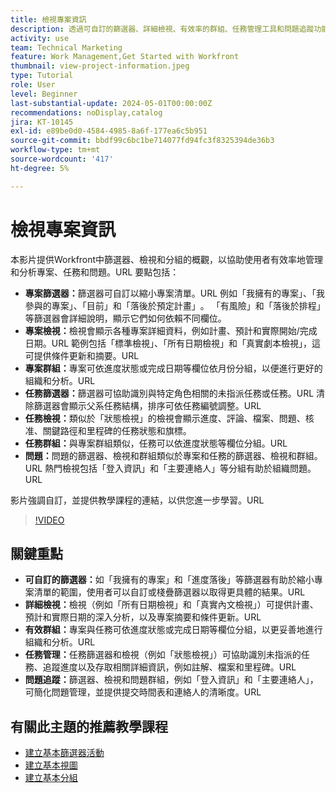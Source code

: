 ```yaml
---
title: 檢視專案資訊
description: 透過可自訂的篩選器、詳細檢視、有效率的群組、任務管理工具和問題追蹤功能，簡化專案工作流程，以強化組織並提升清晰度。
activity: use
team: Technical Marketing
feature: Work Management,Get Started with Workfront
thumbnail: view-project-information.jpeg
type: Tutorial
role: User
level: Beginner
last-substantial-update: 2024-05-01T00:00:00Z
recommendations: noDisplay,catalog
jira: KT-10145
exl-id: e89be0d0-4584-4985-8a6f-177ea6c5b951
source-git-commit: bbdf99c6bc1be714077fd94fc3f8325394de36b3
workflow-type: tm+mt
source-wordcount: '417'
ht-degree: 5%

---
```


# 檢視專案資訊

本影片提供Workfront中篩選器、檢視和分組的概觀，以協助使用者有效率地管理和分析專案、任務和問題。&#x200B;URL 要點包括：

* **專案篩選器：**&#x200B;篩選器可自訂以縮小專案清單。&#x200B;URL 例如「我擁有的專案」、「我參與的專案」、「目前」和「落後於預定計畫」&#x200B;。 「有風險」和「落後於排程」等篩選器會詳細說明，顯示它們如何依賴不同欄位。
* **專案檢視：**&#x200B;檢視會顯示各種專案詳細資料，例如計畫、預計和實際開始/完成日期。&#x200B;URL 範例包括「標準檢視」、「所有日期檢視」和「真實劇本檢視」，這可提供條件更新和摘要。&#x200B;URL
* **專案群組：**&#x200B;專案可依進度狀態或完成日期等欄位依月份分組，以便進行更好的組織和分析。&#x200B;URL
* **任務篩選器：**&#x200B;篩選器可協助識別與特定角色相關的未指派任務或任務。&#x200B;URL 清除篩選器會顯示父系任務結構，排序可依任務編號調整。&#x200B;URL
* **任務檢視：**&#x200B;類似於「狀態檢視」的檢視會顯示進度、評論、檔案、問題、核准、關鍵路徑和里程碑的任務狀態和旗標。
* **任務群組：**&#x200B;與專案群組類似，任務可以依進度狀態等欄位分組。&#x200B;URL
* **問題：**&#x200B;問題的篩選器、檢視和群組類似於專案和任務的篩選器、檢視和群組。&#x200B;URL 熱門檢視包括「登入資訊」和「主要連絡人」等分組有助於組織問題。&#x200B;URL

影片強調自訂，並提供教學課程的連結，以供您進一步學習。&#x200B;URL

>[!VIDEO](https://video.tv.adobe.com/v/3453077/?quality=12&learn=on&enablevpops=1&captions=chi_hant)

## 關鍵重點

* **可自訂的篩選器：**&#x200B;如「我擁有的專案」和「進度落後」等篩選器有助於縮小專案清單的範圍，使用者可以自訂或棧疊篩選器以取得更具體的結果。&#x200B;URL
* **詳細檢視：**&#x200B;檢視（例如「所有日期檢視」和「真實內文檢視」）可提供計畫、預計和實際日期的深入分析，以及專案摘要和條件更新。&#x200B;URL
* **有效群組：**&#x200B;專案與任務可依進度狀態或完成日期等欄位分組，以更妥善地進行組織和分析。&#x200B;URL
* **任務管理：**&#x200B;任務篩選器和檢視（例如「狀態檢視」）可協助識別未指派的任務、追蹤進度以及存取相關詳細資訊，例如註解、檔案和里程碑。&#x200B;URL
* **問題追蹤：**&#x200B;篩選器、檢視和問題群組，例如「登入資訊」和「主要連絡人」，可簡化問題管理，並提供提交時間表和連絡人的清晰度。&#x200B;URL




## 有關此主題的推薦教學課程

* [建立基本篩選器活動](/help/reporting/basic-reporting/create-a-basic-filter-activity.md)
* [建立基本視圖](/help/reporting/basic-reporting/create-a-basic-view.md)
* [建立基本分組](/help/reporting/basic-reporting/create-a-basic-grouping.md)

